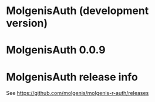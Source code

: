 # MolgenisAuth (development version)

# MolgenisAuth 0.0.9

# MolgenisAuth release info

See https://github.com/molgenis/molgenis-r-auth/releases
